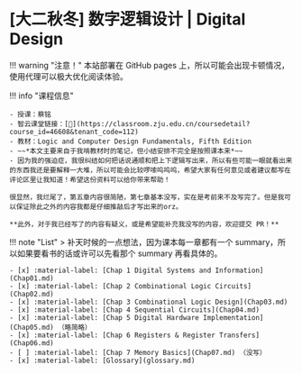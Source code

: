 # [大二秋冬] 数字逻辑设计 | Digital Design

!!! warning "注意！"
    本站部署在 GitHub pages 上，所以可能会出现卡顿情况，使用代理可以极大优化阅读体验。

!!! info "课程信息"

    - 授课：蔡铭
    - 智云课堂链接：[🔗](https://classroom.zju.edu.cn/coursedetail?course_id=46608&tenant_code=112)
    - 教材：Logic and Computer Design Fundamentals, Fifth Edition
    - ~~*本文主要来自于我啃教材时的笔记，但小结安排不完全是按照课本来*~~
    - 因为我的强迫症，我很纠结如何把话说通顺和把上下逻辑写出来，所以有些可能一眼就看出来的东西我还是要解释一大堆，所以可能会比较啰嗦呜呜呜，希望大家有任何意见或者建议都写在评论区里让我知道！希望这份资料可以给你带来帮助！

    很显然，我烂尾了，第五章内容很简陋，第七章基本没写，实在是考前来不及写完了。但是我可以保证除此之外的内容我都是仔细推敲后才写出来的orz。

    **此外，对于我已经写了的内容有疑义，或是希望能补充我没写的内容，欢迎提交 PR！**

!!! note "List"
    > 补天时候的一点想法，因为课本每一章都有一个 summary，所以如果要看书的话或许可以先看那个 summary 再看具体的。

    - [x] :material-label: [Chap 1 Digital Systems and Information](Chap01.md)
    - [x] :material-label: [Chap 2 Combinational Logic Circuits](Chap02.md)
    - [x] :material-label: [Chap 3 Combinational Logic Design](Chap03.md)
    - [x] :material-label: [Chap 4 Sequential Circuits](Chap04.md)
    - [x] :material-label: [Chap 5 Digital Hardware Implementation](Chap05.md) （略简略）
    - [x] :material-label: [Chap 6 Registers & Register Transfers](Chap06.md)
    - [ ] :material-label: [Chap 7 Memory Basics](Chap07.md) （没写）
    - [x] :material-label: [Glossary](glossary.md)

